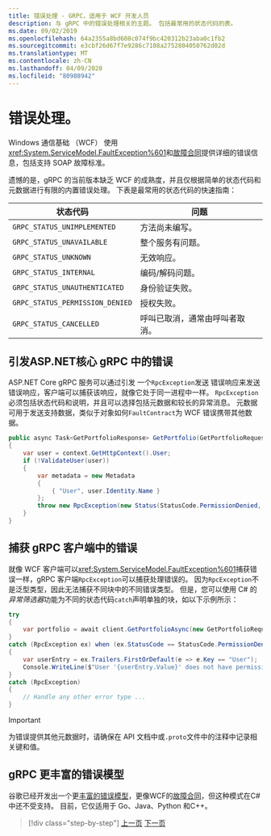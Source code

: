 ```yaml
---
title: 错误处理 - GRPC，适用于 WCF 开发人员
description: 与 gRPC 中的错误处理相关的主题。 包括最常用的状态代码的表。
ms.date: 09/02/2019
ms.openlocfilehash: 64a2355a8bd608c074f9bc420312b23aba0c1fb2
ms.sourcegitcommit: e3cbf26d67f7e9286c7108a2752804050762d02d
ms.translationtype: MT
ms.contentlocale: zh-CN
ms.lasthandoff: 04/09/2020
ms.locfileid: "80988942"
---
```

# <a name="error-handling"></a>错误处理。

Windows 通信基础 （WCF） 使用<xref:System.ServiceModel.FaultException%601>和[故障合同](xref:System.ServiceModel.FaultContractAttribute)提供详细的错误信息，包括支持 SOAP 故障标准。

遗憾的是，gRPC 的当前版本缺乏 WCF 的成熟度，并且仅根据简单的状态代码和元数据进行有限的内置错误处理。 下表是最常用的状态代码的快速指南：

| 状态代码 | 问题 |
| ----------- | ------- |
| `GRPC_STATUS_UNIMPLEMENTED` | 方法尚未编写。 |
| `GRPC_STATUS_UNAVAILABLE` | 整个服务有问题。 |
| `GRPC_STATUS_UNKNOWN` | 无效响应。 |
| `GRPC_STATUS_INTERNAL` | 编码/解码问题。 |
| `GRPC_STATUS_UNAUTHENTICATED` | 身份验证失败。 |
| `GRPC_STATUS_PERMISSION_DENIED` | 授权失败。 |
| `GRPC_STATUS_CANCELLED` | 呼叫已取消，通常由呼叫者取消。 |

## <a name="raise-errors-in-aspnet-core-grpc"></a>引发ASP.NET核心 gRPC 中的错误

ASP.NET Core gRPC 服务可以通过引发 一个`RpcException`发送 错误响应来发送错误响应，客户端可以捕获该响应，就像它处于同一进程中一样。 `RpcException`必须包括状态代码和说明，并且可以选择包括元数据和较长的异常消息。 元数据可用于发送支持数据，类似于对象如何`FaultContract`为 WCF 错误携带其他数据。

```csharp
public async Task<GetPortfolioResponse> GetPortfolio(GetPortfolioRequest request, ServerCallContext context)
{
    var user = context.GetHttpContext().User;
    if (!ValidateUser(user))
    {
        var metadata = new Metadata
        {
            { "User", user.Identity.Name }
        };
        throw new RpcException(new Status(StatusCode.PermissionDenied, "Permission denied"), metadata);
    }
}
```

## <a name="catch-errors-in-grpc-clients"></a>捕获 gRPC 客户端中的错误

就像 WCF 客户端可以<xref:System.ServiceModel.FaultException%601>捕获错误一样，gRPC 客户端`RpcException`可以捕获处理错误的。 因为`RpcException`不是泛型类型，因此无法捕获不同块中的不同错误类型。 但是，您可以使用 C# 的*异常筛选器*功能为不同的状态代码`catch`声明单独的块，如以下示例所示：

```csharp
try
{
    var portfolio = await client.GetPortfolioAsync(new GetPortfolioRequest { Id = id });
}
catch (RpcException ex) when (ex.StatusCode == StatusCode.PermissionDenied)
{
    var userEntry = ex.Trailers.FirstOrDefault(e => e.Key == "User");
    Console.WriteLine($"User '{userEntry.Value}' does not have permission to view this portfolio.");
}
catch (RpcException)
{
    // Handle any other error type ...
}
```

> [!IMPORTANT]
> 为错误提供其他元数据时，请确保在 API 文档中或`.proto`文件中的注释中记录相关键和值。

## <a name="grpc-richer-error-model"></a>gRPC 更丰富的错误模型

谷歌已经开发出一个更[丰富的错误模型](https://cloud.google.com/apis/design/errors#error_model)，更像WCF的[故障合同](xref:System.ServiceModel.FaultContractAttribute)，但这种模式在C#中还不受支持。 目前，它仅适用于 Go、Java、Python 和C++。

>[!div class="step-by-step"]
>[上一页](metadata.md)
>[下一页](ws-protocols.md)
